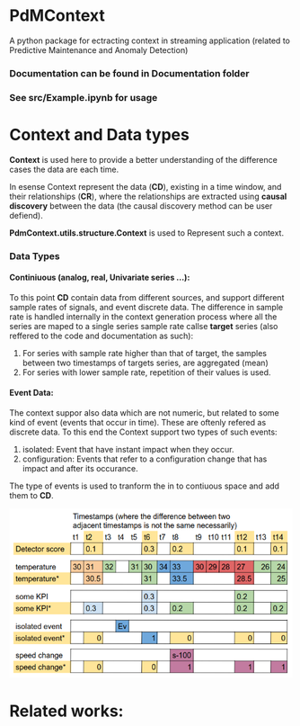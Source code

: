 # PdMContext

A python package for ectracting context in streaming application (related to Predictive Maintenance and Anomaly Detection)

### Documentation can be found in Documentation folder

### See src/Example.ipynb for usage

# Context and Data types 

**Context** is used here to provide a better understanding of the difference cases the data are each time.

In esense Context represent the data (**CD**), existing in a time window, and their relationships (**CR**), where the relationships are extracted using **causal discovery** between the data (the causal discovery method can be user defiend).

**PdmContext.utils.structure.Context** is used to Represent such a context.

### Data Types

#### Continiuous (analog, real, Univariate series ...):

To this point **CD** contain data from different sources, and support different sample rates of signals, and event discrete data. The difference in sample rate is handled internally in the context generation process where all the series are maped to a single series sample rate callse **target** series (also reffered to the code and documentation as such): 

1) For series with sample rate higher than that of target, the samples between two timestamps of targets series, are aggregated (mean)
2) For series with lower sample rate, repetition of their values is used.


#### Event Data: 

The context suppor also data which are not numeric, but related to some kind of event (events that occur in time). These are oftenly refered as discrete data. To this end the Context support two types of such events:

1) isolated: Event that have instant impact when they occur.
2) configuration: Events that refer to a configuration change that has impact and after its occurance.

The type of events is used to tranform the in to contiuous space and add them to **CD**.

![alt text](src/images/CDextraction.png)


# Related works: 
